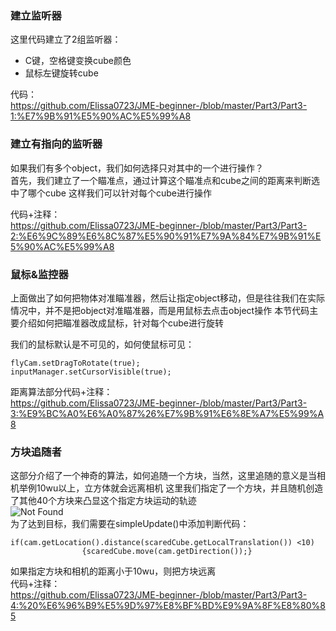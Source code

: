 ### 建立监听器  
这里代码建立了2组监听器：  
+ C键，空格键变换cube颜色
+ 鼠标左键旋转cube

代码：  
https://github.com/Elissa0723/JME-beginner-/blob/master/Part3/Part3-1:%E7%9B%91%E5%90%AC%E5%99%A8  

### 建立有指向的监听器  
如果我们有多个object，我们如何选择只对其中的一个进行操作？  
首先，我们建立了一个瞄准点，通过计算这个瞄准点和cube之间的距离来判断选中了哪个cube
这样我们可以针对每个cube进行操作

代码+注释：  
https://github.com/Elissa0723/JME-beginner-/blob/master/Part3/Part3-2:%E6%9C%89%E6%8C%87%E5%90%91%E7%9A%84%E7%9B%91%E5%90%AC%E5%99%A8

### 鼠标&监控器  
上面做出了如何把物体对准瞄准器，然后让指定object移动，但是往往我们在实际情况中，并不是把object对准瞄准器，而是用鼠标去点击object操作
本节代码主要介绍如何把瞄准器改成鼠标，针对每个cube进行旋转  

我们的鼠标默认是不可见的，如何使鼠标可见：  
```
flyCam.setDragToRotate(true); 
inputManager.setCursorVisible(true);
```

距离算法部分代码+注释：  
https://github.com/Elissa0723/JME-beginner-/blob/master/Part3/Part3-3:%E9%BC%A0%E6%A0%87%26%E7%9B%91%E6%8E%A7%E5%99%A8 

### 方块追随者  
这部分介绍了一个神奇的算法，如何追随一个方块，当然，这里追随的意义是当相机举例10wu以上，立方体就会远离相机
这里我们指定了一个方块，并且随机创造了其他40个方块来凸显这个指定方块运动的轨迹  
![Not Found](https://github.com/Elissa0723/Image/blob/master/3-1.jpg?raw=true)   
为了达到目标，我们需要在simpleUpdate()中添加判断代码：  
```
if(cam.getLocation().distance(scaredCube.getLocalTranslation())	<10)	
                {scaredCube.move(cam.getDirection());} 
```
如果指定方块和相机的距离小于10wu，则把方块远离  
代码+注释：  
https://github.com/Elissa0723/JME-beginner-/blob/master/Part3/Part3-4:%20%E6%96%B9%E5%9D%97%E8%BF%BD%E9%9A%8F%E8%80%85
